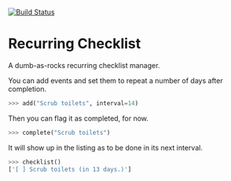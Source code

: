 [![Build Status](https://travis-ci.org/cnelsonsic/recurringchecklist.png?branch=master)](https://travis-ci.org/cnelsonsic/recurringchecklist)

# Recurring Checklist
A dumb-as-rocks recurring checklist manager.

You can add events and set them to repeat a number of days after completion.
```python
>>> add("Scrub toilets", interval=14)
```

Then you can flag it as completed, for now.
```python
>>> complete("Scrub toilets")
```

It will show up in the listing as to be done in its next interval.
```python
>>> checklist()
['[ ] Scrub toilets (in 13 days.)']
```
